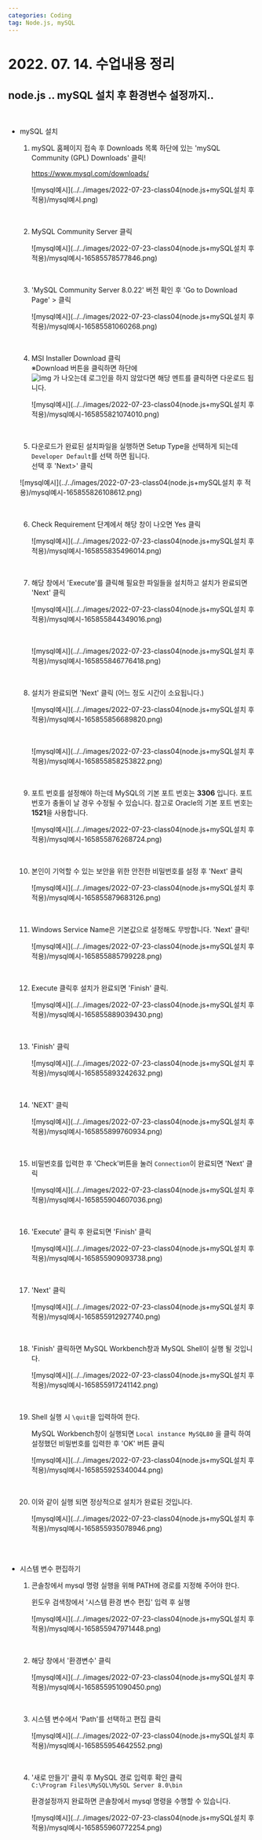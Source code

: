 ```yaml
---
categories: Coding	
tag: Node.js, mySQL
---
```




# 2022. 07. 14. 수업내용 정리 #

## node.js .. mySQL 설치 후 환경변수 설정까지..

<br>

* mySQL 설치

  1. mySQL 홈페이지 접속 후 Downloads 목록 하단에 있는 'mySQL Community (GPL) Downloads' 클릭!

      https://www.mysql.com/downloads/

     ![mysql예시](../../images/2022-07-23-class04(node.js+mySQL설치 후 적용)/mysql예시.png)

     <br>

  2. MySQL Community Server 클릭

     ![mysql예시](../../images/2022-07-23-class04(node.js+mySQL설치 후 적용)/mysql예시-16585578577846.png)

     <br>

  3. 'MySQL Community Server 8.0.22' 버전 확인 후 'Go to Download Page' > 클릭

     ![mysql예시](../../images/2022-07-23-class04(node.js+mySQL설치 후 적용)/mysql예시-16585581060268.png)

     <br>

  4. MSI Installer Download 클릭<br>
     ※Download 버튼을 클릭하면 하단에<br>
     ![img](https://velog.velcdn.com/images%2Fjoajoa%2Fpost%2F3ae608d9-9e36-4ec5-9869-a68c38f51a24%2Fimage.png)
     가 나오는데 로그인을 하지 않았다면 해당 멘트를 클릭하면 다운로드 됩니다. <br>

     ![mysql예시](../../images/2022-07-23-class04(node.js+mySQL설치 후 적용)/mysql예시-165855821074010.png)

     <br>

  5. 다운로드가 완료된 설치파일을 실행하면 Setup Type을 선택하게 되는데 `Developer Default`를 선택 하면 됩니다.<br>
     선택 후 'Next>' 클릭

  ![mysql예시](../../images/2022-07-23-class04(node.js+mySQL설치 후 적용)/mysql예시-165855826108612.png)

  <br>

  6. Check Requirement 단계에서 해당 창이 나오면 Yes 클릭

     ![mysql예시](../../images/2022-07-23-class04(node.js+mySQL설치 후 적용)/mysql예시-165855835496014.png)

     <br>

  7. 해당 창에서 'Execute'를 클릭해 필요한 파일들을 설치하고 설치가 완료되면 'Next' 클릭

     ![mysql예시](../../images/2022-07-23-class04(node.js+mySQL설치 후 적용)/mysql예시-165855844349016.png)

     <br>

     ![mysql예시](../../images/2022-07-23-class04(node.js+mySQL설치 후 적용)/mysql예시-165855846776418.png)

     <br>

  8. 설치가 완료되면 'Next' 클릭 (어느 정도 시간이 소요됩니다.)

     ![mysql예시](../../images/2022-07-23-class04(node.js+mySQL설치 후 적용)/mysql예시-165855856689820.png)

     <br>

     ![mysql예시](../../images/2022-07-23-class04(node.js+mySQL설치 후 적용)/mysql예시-165855858253822.png)

     <br>

  9. 포트 번호를 설정해야 하는데 MySQL의 기본 포트 번호는 **3306** 입니다.
     포트 번호가 충돌이 날 경우 수정될 수 있습니다.
     참고로 Oracle의 기본 포트 번호는 **1521**을 사용합니다.

     ![mysql예시](../../images/2022-07-23-class04(node.js+mySQL설치 후 적용)/mysql예시-165855876268724.png)

     <br>

  10. 본인이 기억할 수 있는 보안을 위한 안전한 비밀번호를 설정 후 'Next' 클릭

      ![mysql예시](../../images/2022-07-23-class04(node.js+mySQL설치 후 적용)/mysql예시-165855879683126.png)

      <br>

  11. Windows Service Name은 기본값으로 설정해도 무방합니다. 'Next' 클릭!

      ![mysql예시](../../images/2022-07-23-class04(node.js+mySQL설치 후 적용)/mysql예시-165855885799228.png)

      <br>

  12. Execute 클릭후 설치가 완료되면 'Finish' 클릭.

      ![mysql예시](../../images/2022-07-23-class04(node.js+mySQL설치 후 적용)/mysql예시-165855889039430.png)

      <br>

  13. 'Finish' 클릭

      ![mysql예시](../../images/2022-07-23-class04(node.js+mySQL설치 후 적용)/mysql예시-165855893242632.png)

      <br>

  14. 'NEXT' 클릭

      ![mysql예시](../../images/2022-07-23-class04(node.js+mySQL설치 후 적용)/mysql예시-165855899760934.png)

      <br>

  15. 비밀번호를 입력한 후 'Check'버튼을 눌러 `Connection`이 완료되면 'Next' 클릭

      ![mysql예시](../../images/2022-07-23-class04(node.js+mySQL설치 후 적용)/mysql예시-165855904607036.png)

  <br>

  16. 'Execute' 클릭 후 완료되면 'Finish' 클릭

      ![mysql예시](../../images/2022-07-23-class04(node.js+mySQL설치 후 적용)/mysql예시-165855909093738.png)

      <br>

  17. 'Next' 클릭

      ![mysql예시](../../images/2022-07-23-class04(node.js+mySQL설치 후 적용)/mysql예시-165855912927740.png)

      <br>

  18. 'Finish' 클릭하면 MySQL Workbench창과 MySQL Shell이 실행 될 것입니다.

      ![mysql예시](../../images/2022-07-23-class04(node.js+mySQL설치 후 적용)/mysql예시-165855917241142.png)

      <br>

  19. Shell 실행 시 `\quit`을 입력하여 한다.<br>

      MySQL Workbench창이 실행되면 `Local instance MySQL80` 을 클릭 하여 설정했던 비밀번호를 입력한 후 'OK' 버튼 클릭

      ![mysql예시](../../images/2022-07-23-class04(node.js+mySQL설치 후 적용)/mysql예시-165855925340044.png)

      <br>

  20. 이와 같이 실행 되면 정상적으로 설치가 완료된 것입니다.

      ![mysql예시](../../images/2022-07-23-class04(node.js+mySQL설치 후 적용)/mysql예시-165855935078946.png)

      <br>

      <br>

* 시스템 변수 편집하기

  1. 콘솔창에서 mysql 명령 실행을 위해 PATH에 경로를 지정해 주어야 한다.<br>

     윈도우 검색창에서 '시스템 환경 변수 편집' 입력 후 실행

     ![mysql예시](../../images/2022-07-23-class04(node.js+mySQL설치 후 적용)/mysql예시-165855947971448.png)

     <br>

  2. 해당 창에서 '환경변수' 클릭

     ![mysql예시](../../images/2022-07-23-class04(node.js+mySQL설치 후 적용)/mysql예시-165855951090450.png)

     <br>

  3. 시스템 변수에서 'Path'를 선택하고 편집 클릭

     ![mysql예시](../../images/2022-07-23-class04(node.js+mySQL설치 후 적용)/mysql예시-165855954642552.png)

     <br>

  4. '새로 만들기' 클릭 후 MySQL 경로 입력후 확인 클릭<br>
     `C:\Program Files\MySQL\MySQL Server 8.0\bin`<br>

     환경설정까지 완료하면 콘솔창에서 mysql 명령을 수행할 수 있습니다.<br>

     ![mysql예시](../../images/2022-07-23-class04(node.js+mySQL설치 후 적용)/mysql예시-165855960772254.png)

     







